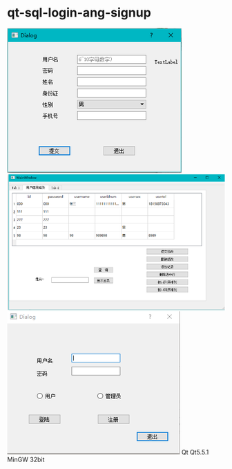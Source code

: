 # qt-sql-login-ang-signup
![alt text](/images/login.png "login")
![alt text](/images/signup.png "signup")
![alt text](/images/main.png "main")
 Qt Qt5.5.1 MinGW 32bit